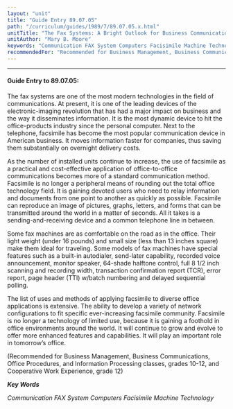 ```yaml
---
layout: "unit"
title: "Guide Entry 89.07.05"
path: "/curriculum/guides/1989/7/89.07.05.x.html"
unitTitle: "The Fax Systems: A Bright Outlook for Business Communications"
unitAuthor: "Mary B. Moore"
keywords: "Communication FAX System Computers Facisimile Machine Technology"
recommendedFor: "Recommended for Business Management, Business Communications, Office Procedures, and Information Processing classes, grades 10-12, and Cooperative Work Experience, grade 12"
---
```

<body>
<hr/>
<h4>
Guide Entry to 89.07.05:
</h4>
The fax systems are one of the most modern technologies in the field of communications. At present, it is one of the leading devices of the electronic-imaging revolution that has had a major impact on business and the way it disseminates information. It is the most dynamic device to hit the office-products industry since the personal computer. Next to the telephone, facsimile has become the most popular communication device in American business. It moves information faster for companies, thus saving them substantially on overnight delivery costs.
<p>
As the number of installed units continue to increase, the use of facsimile as a practical and cost-effective application of office-to-office communications becomes more of a standard communication method. Facsimile is no longer a peripheral means of rounding out the total office technology field. It is gaining devoted users who need to relay information and documents from one point to another as quickly as possible. Facsimile can reproduce an image of pictures, graphs, letters, and forms that can be transmitted around the world in a matter of seconds. All it takes is a sending-and-receiving device and a common telephone line in between.
</p>
<p>
Some fax machines are as comfortable on the road as in the office. Their light weight (under 16 pounds) and small size (less than 13 inches square) make them ideal for traveling. Some models of fax machines have special features such as a built-in autodialer, send-later capability, recorded voice announcement, monitor speaker, 64-shade halftone control, full 8 1/2 inch scanning and recording width, transaction confirmation report (TCR), error report, page header (TTI) w/batch numbering and delayed sequential polling.
</p>
<p>
The list of uses and methods of applying facsimile to diverse office applications is extensive. The ability to develop a variety of network configurations to fit specific ever-increasing facsimile community. Facsimile is no longer a technology of limited use, because it is gaining a foothold in office environments around the world. It will continue to grow and evolve to offer more enhanced features and capabilities. It will play an important role in tomorrow’s office.
</p>
<p>
(Recommended for Business Management, Business Communications, Office Procedures, and Information Processing classes, grades 10-12, and Cooperative Work Experience, grade 12)
</p>
<p>
<b>
<i>
Key Words
</i>
</b>
<br/>
</p>
<p>
<i>
Communication FAX System Computers Facisimile Machine Technology
</i>
</p>
</body>